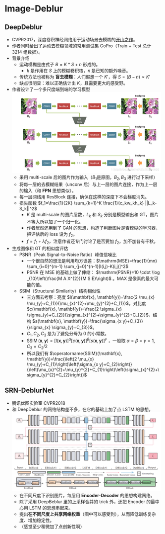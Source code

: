 # Image-Deblur

## DeepDeblur

+ CVPR2017，深度卷积神经网络用于运动场景去模糊的[开山之作](https://github.com/SeungjunNah/DeepDeblur_release)。
+ 作者同时给出了运动去模糊领域的常用测试集 GoPro（Train + Test 总计 $3214$ 组数据）。
+ 背景介绍
    + 运动模糊是由式子 $B=K*S+n$ 形成的。
        + $k$ 是作用在 $S$ 上的模糊卷积核，$n$ 是已知的额外噪音。
    + 传统方法也被称为 **盲去模糊**：人们假想一个 $K'$，得 $S=(B-n) \propto  K'$
    + 缺点很明显：难以正确估计出 $K$，且需要更大的感受野。
+ 作者设计了一个多尺度端到端的学习模型
    ![](DeepDeblur.png)
    + 采用 multi-scale 后的图片作为输入（$B_1$是原图，$B_2,B_3$ 进行过下采样）
    + 将每一层的去模糊结果（unconv 后）与上一层的图片连接，作为上一层的输入（和 **FPN** 思想类似）。
    + 每一层网络用 ResBlock 连接，确保在这样的深度下不会梯度消失。
    + 损失函数 $f_1=\frac{1}{2K} \sum_{k=1}^K \frac{1}{c_kw_kh_k} ||L_k-S_k||^2$
        + $K$ 是 multi-scale 的图片层数，$L_k$ 和 $S_k$ 分别是模型输出和 GT，图片不等大所以加了一个归一化。
        + 作者居然还用到了 GAN 的思想，构造了判断图片是否模糊的学习器，把评估后的 loss 设为 $f_2$。
        + $f=f_1+\lambda f_2$，注意作者还专门讨论了是否要加 $f_2$，加不加各有千秋。
+ 生成图像和 GT 的相似度评估
    + PSNR（Peak Signal-to-Noise Ratio）峰值信噪比
        + 一个很自然的想法是利用均方误差：$\mathrm{MSE}=\frac{1}{mn} \sum_{i=0}^{m-1} \sum_{j=0}^{n-1}[I(i,j)-K(i,j)]^2$
        + PSNR 在 MSE 的基础上做了伸缩： $\mathrm{PSNR}=10 \cdot \log _{10}\left(\frac{M A X^{2}}{M S E}\right)$ 。MAX 是像素的最大可能的值。
    + SSIM（Structural Similarity）结构相似性
        + 三方面去考察：亮度 $l(\mathbf{x}, \mathbf{y})=\frac{2 \mu_{x} \mu_{y}+C_{1}}{\mu_{x}^{2}+\mu_{y}^{2}+C_{1}}$，对比度 $c(\mathbf{x}, \mathbf{y})=\frac{2 \sigma_{x} \sigma_{y}+C_{2}}{\sigma_{x}^{2}+\sigma_{y}^{2}+C_{2}}$，结构 $s(\mathbf{x}, \mathbf{y})=\frac{\sigma_{x y}+C_{3}}{\sigma_{x} \sigma_{y}+C_{3}}$。
        + $C_1,C_2,C_3$ 是为了避免分母为 $0$ 的小常数。
        + $\operatorname{SSIM}(\mathbf{x}, \mathbf{y})=[l(\mathbf{x}, \mathbf{y})]^{\alpha}[c(\mathbf{x}, \mathbf{y})]^{\beta}[s(\mathbf{x}, \mathbf{y})]^{\gamma}$ ，一般取 $\alpha=\beta=\gamma=1, \quad C_{3}=C_{2} / 2$
        + 所以我们有 $\operatorname{SSIM}(\mathbf{x}, \mathbf{y})=\frac{\left(2 \mu_{x} \mu_{y}+C_{1}\right)\left(\sigma_{x y}+C_{2}\right)}{\left(\mu_{x}^{2}+\mu_{y}^{2}+C_{1}\right)\left(\sigma_{x}^{2}+\sigma_{y}^{2}+C_{2}\right)}$

## SRN-DeblurNet

+   腾讯优图实验室 CVPR2018
+   和 DeepDeblur 的网络结构差不多，在它的基础上加了点 LSTM 的思想。
    ![](SRN-net.png)
    +   在不同尺度下识别图片，每层用 **Encoder-Decoder** 的思想构建网络。
    +   除了采用 DeepBeblur 里的上采样合并的 trick 外，还把 Encoder 的最中心用 LSTM 的思想串起来。
    +   提出**在不同尺度上共享网络权重**（图中可以感受到），从而降低训练复杂度、增加稳定性。
    +   （感觉至少稍微加了点创新性啊）